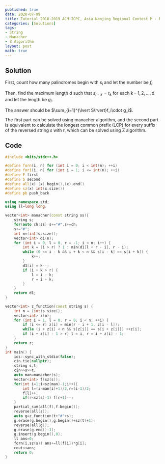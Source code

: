 ```yaml
---
published: true
date: 2020-07-09
title: Tutorial 2018-2019 ACM-ICPC, Asia Nanjing Regional Contest M - Mediocre String Problem
categories: [Solutions]
tags:
- String
- Manacher
- Z Algorithm
layout: post
math: true
---
```




## Solution

First, count how many palindromes begin with $s_i$ and let the number be $f_i$.

Then, find the maximum length $d$ such that $s_{i - k} = t_k$ for each k = 1, 2, ..., d and let the length be $g_i$.

The answer should be $\sum_{i=1}^{\lvert S\rvert}f_i\cdot g_i$.

The first part can be solved using manacher algorithm, and the second part is equivalent to calculate the longest common prefix (LCP) for every suffix of the reversed string $s$  with $t$, which can be solved using Z algorithm.

## Code

```cpp
#include <bits/stdc++.h>

#define forn(i, n) for (int i = 0; i < int(n); ++i)
#define for1(i, n) for (int i = 1; i <= int(n); ++i)
#define F first
#define S second
#define all(x) (x).begin(),(x).end()
#define sz(x) int(x.size())
#define pb push_back

using namespace std;
using ll=long long;

vector<int> manacher(const string ss){
    string s;
    for(auto ch:ss) s+="#",s+=ch;
    s+="#";
    int n=(int)s.size();
    vector<int> d1(n);
    for (int i = 0, l = 0, r = -1; i < n; i++) {
        int k = (i > r) ? 1 : min(d1[l + r - i], r - i);
        while (0 <= i - k && i + k < n && s[i - k] == s[i + k]) {
            k++;
        }
        d1[i] = k--;
        if (i + k > r) {
            l = i - k;
            r = i + k;
        }
    }
    return d1;
}

vector<int> z_function(const string s) {
    int n = (int)s.size();
    vector<int> z(n);
    for (int i = 1, l = 0, r = 0; i < n; ++i) {
        if (i <= r) z[i] = min(r - i + 1, z[i - l]);
        while (i + z[i] < n && s[z[i]] == s[i + z[i]]) ++z[i];
        if (i + z[i] - 1 > r) l = i, r = i + z[i] - 1;
    }
    return z;
}
int main() {
    ios::sync_with_stdio(false);
    cin.tie(nullptr);
    string s,t;
    cin>>s>>t;
    auto man=manacher(s);
    vector<int> f(sz(s));
    for(int i=1;i<sz(man)-1;i++){
        int l=(i-man[i]+1)/2,r=(i-1)/2;
        f[l]++;
        if(r<sz(s)-1) f[r+1]--;
    }
    partial_sum(all(f),f.begin());
    reverse(all(s));
    auto g=z_function(t+"#"+s);
    g.erase(g.begin(),g.begin()+sz(t)+1);
    reverse(all(g));
    g.erase(g.end()-1);
    g.insert(g.begin(),0);
    ll ans=0;
    forn(i,sz(s)) ans+=ll(f[i])*g[i];
    cout<<ans;
    return 0;
}
```
